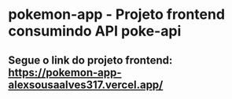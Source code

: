 # pokemon-app - Projeto frontend consumindo API poke-api

## Segue o link do projeto frontend: https://pokemon-app-alexsousaalves317.vercel.app/

